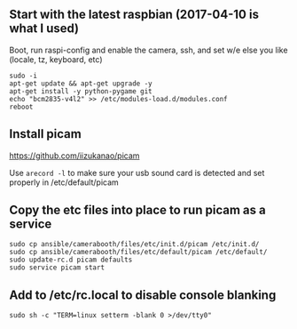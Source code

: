 ## Start with the latest raspbian (2017-04-10 is what I used)

Boot, run raspi-config and enable the camera, ssh, and set w/e else you like (locale, tz, keyboard, etc)

<!--https://raspberrypi.stackexchange.com/questions/14229/how-can-i-enable-the-camera-without-using-raspi-config-->

```
sudo -i
apt-get update && apt-get upgrade -y
apt-get install -y python-pygame git
echo "bcm2835-v4l2" >> /etc/modules-load.d/modules.conf
reboot
```

## Install picam

https://github.com/iizukanao/picam

Use `arecord -l` to make sure your usb sound card is detected and set properly in /etc/default/picam

## Copy the etc files into place to run picam as a service
<!--from https://github.com/iizukanao/picam/tree/master/etc-->
```
sudo cp ansible/camerabooth/files/etc/init.d/picam /etc/init.d/
sudo cp ansible/camerabooth/files/etc/default/picam /etc/default/
sudo update-rc.d picam defaults
sudo service picam start
```

## Add to /etc/rc.local to disable console blanking
`sudo sh -c "TERM=linux setterm -blank 0 >/dev/tty0"`




